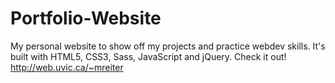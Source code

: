# Portfolio-Website
My personal website to show off my projects and practice webdev skills. It's built with HTML5, CSS3, Sass, JavaScript and jQuery.
Check it out! http://web.uvic.ca/~mreiter
